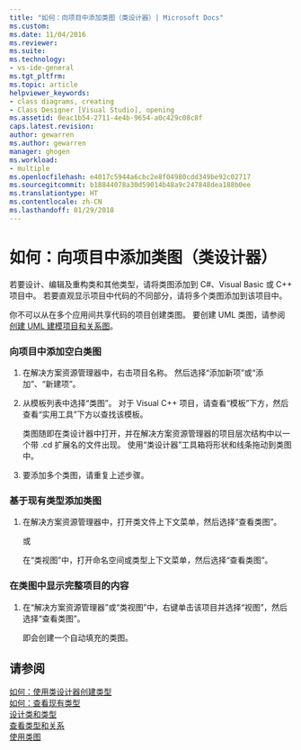 ```yaml
---
title: "如何：向项目中添加类图（类设计器）| Microsoft Docs"
ms.custom: 
ms.date: 11/04/2016
ms.reviewer: 
ms.suite: 
ms.technology:
- vs-ide-general
ms.tgt_pltfrm: 
ms.topic: article
helpviewer_keywords:
- class diagrams, creating
- Class Designer [Visual Studio], opening
ms.assetid: 0eac1b54-2711-4e4b-9654-a0c429c08c8f
caps.latest.revision: 
author: gewarren
ms.author: gewarren
manager: ghogen
ms.workload:
- multiple
ms.openlocfilehash: e4017c5944a6cbc2e8f04980cdd349be92c02717
ms.sourcegitcommit: b18844078a30d59014b48a9c247848dea188b0ee
ms.translationtype: HT
ms.contentlocale: zh-CN
ms.lasthandoff: 01/29/2018
---
```

# <a name="how-to-add-class-diagrams-to-projects-class-designer"></a>如何：向项目中添加类图（类设计器）
若要设计、编辑及重构类和其他类型，请将类图添加到 C#、Visual Basic 或 C++ 项目中。 若要直观显示项目中代码的不同部分，请将多个类图添加到该项目中。  
  
你不可以从在多个应用间共享代码的项目创建类图。 要创建 UML 类图，请参阅[创建 UML 建模项目和关系图](../../modeling/create-uml-modeling-projects-and-diagrams.md)。  
  
### <a name="to-add-a-blank-class-diagram-to-a-project"></a>向项目中添加空白类图  
  
1.  在解决方案资源管理器中，右击项目名称。 然后选择“添加新项”或“添加”、“新建项”。  
  
2.  从模板列表中选择“类图”。 对于 Visual C++ 项目，请查看“模板”下方，然后查看“实用工具”下方以查找该模板。  
  
     类图随即在类设计器中打开，并在解决方案资源管理器的项目层次结构中以一个带 .cd 扩展名的文件出现。 使用“类设计器”工具箱将形状和线条拖动到类图中。  
  
3.  要添加多个类图，请重复上述步骤。  
  
### <a name="to-add-a-class-diagram-based-on-existing-types"></a>基于现有类型添加类图  
  
1.  在解决方案资源管理器中，打开类文件上下文菜单，然后选择“查看类图”。  
  
     或  
  
     在“类视图”中，打开命名空间或类型上下文菜单，然后选择“查看类图”。  
  
### <a name="to-display-the-contents-of-a-complete-project-in-a-class-diagram"></a>在类图中显示完整项目的内容  
  
1.  在“解决方案资源管理器”或“类视图”中，右键单击该项目并选择“视图”，然后选择“查看类图”。

     即会创建一个自动填充的类图。  
  
## <a name="see-also"></a>请参阅
[如何：使用类设计器创建类型](how-to-create-types.md)   
[如何：查看现有类型](how-to-view-existing-types.md)   
[设计类和类型](designing-classes-and-types.md)   
[查看类型和关系](viewing-types-and-relationships.md)   
[使用类图](working-with-class-diagrams.md)